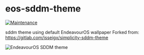 # eos-sddm-theme

[![Maintenance](https://img.shields.io/maintenance/yes/2025.svg)]()

sddm theme using default EndeavourOS wallpaper
Forked from: 
https://gitlab.com/isseigx/simplicity-sddm-theme

<img src="https://raw.githubusercontent.com/endeavouros-team/eos-sddm-theme/main/endeavouros/screenshot.png" alt="EndeavourOS SDDM theme" title="EndeavourOS SDDM Theme" />

